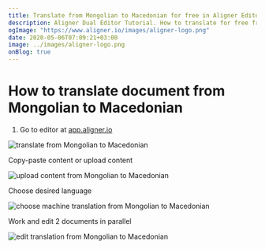 ```yaml
---
title: Translate from Mongolian to Macedonian for free in Aligner Editor
description: Aligner Dual Editor Tutorial. How to translate for free from Mongolian to Macedonian. Aligner is multilingual document management platform. 
ogImage: "https://www.aligner.io/images/aligner-logo.png"
date: 2020-05-06T07:09:21+03:00
image: ../images/aligner-logo.png
onBlog: true
---
```


# How to translate document from Mongolian to Macedonian

1. Go to editor at [app.aligner.io](https://app.aligner.io "Aligner App web page")

![translate from Mongolian to Macedonian](../aligner-blank-editor.png "translate from Mongolian to Macedonian")

Copy-paste content or upload content

![upload content from Mongolian to Macedonian](../aligner-uploaded-document.png "upload content from Mongolian to Macedonian")

Choose desired language

![choose machine translation from Mongolian to Macedonian](../aligner-language-dropdown.png "choose machine translation from Mongolian to Macedonian")

Work and edit 2 documents in parallel

![edit translation from Mongolian to Macedonian](../aligner-double-sitded-editor.png "edit translation from Mongolian to Macedonian")

